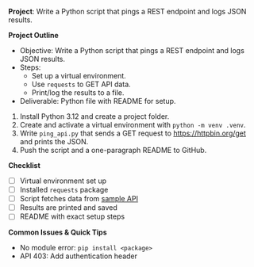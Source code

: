 **Project**: Write a Python script that pings a REST endpoint and logs JSON results.

**Project Outline**

- Objective: Write a Python script that pings a REST endpoint and logs JSON results.
- Steps:
  - Set up a virtual environment.
  - Use `requests` to GET API data.
  - Print/log the results to a file.
- Deliverable: Python file with README for setup.

1. Install Python 3.12 and create a project folder.
2. Create and activate a virtual environment with `python -m venv .venv`.
3. Write `ping_api.py` that sends a GET request to https://httpbin.org/get and prints the JSON.
4. Push the script and a one-paragraph README to GitHub.

**Checklist**
- [ ] Virtual environment set up
- [ ] Installed `requests` package
- [ ] Script fetches data from [sample API](https://jsonplaceholder.typicode.com/posts)
- [ ] Results are printed and saved
- [ ] README with exact setup steps

**Common Issues & Quick Tips**
- No module error: `pip install <package>`
- API 403: Add authentication header